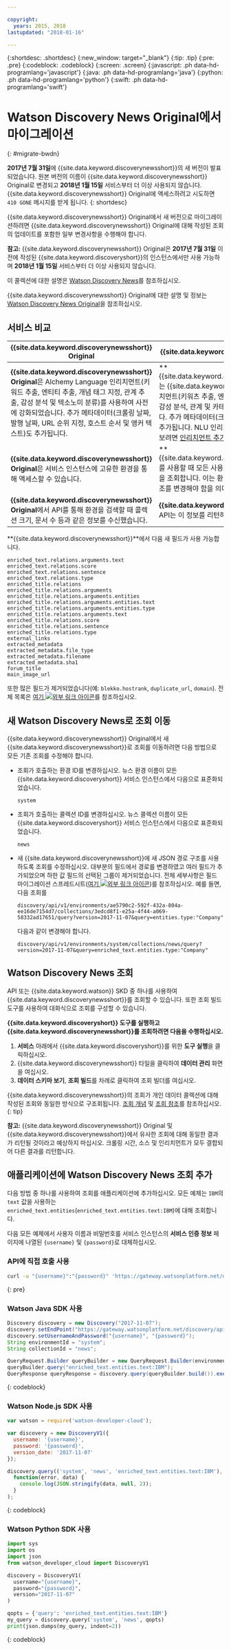 ```yaml
---

copyright:
  years: 2015, 2018
lastupdated: "2018-01-16"

---
```


{:shortdesc: .shortdesc}
{:new_window: target="_blank"}
{:tip: .tip}
{:pre: .pre}
{:codeblock: .codeblock}
{:screen: .screen}
{:javascript: .ph data-hd-programlang='javascript'}
{:java: .ph data-hd-programlang='java'}
{:python: .ph data-hd-programlang='python'}
{:swift: .ph data-hd-programlang='swift'}

# Watson Discovery News Original에서 마이그레이션
{: #migrate-bwdn}

**2017년 7월 31일**에 {{site.data.keyword.discoverynewsshort}}의 새 버전이 발표되었습니다. 원본 버전의 이름이 {{site.data.keyword.discoverynewsshort}} Original로 변경되고 **2018년 1월 15일** 서비스부터 더 이상 사용되지 않습니다. {{site.data.keyword.discoverynewsshort}} Original에 액세스하려고 시도하면 `410 GONE` 메시지를 받게 됩니다.
{: shortdesc}

{{site.data.keyword.discoverynewsshort}} Original에서 새 버전으로 마이그레이션하려면 {{site.data.keyword.discoverynewsshort}} Original에 대해 작성된 조회의 업데이트를 포함한 일부 변경사항을 수행해야 합니다.

  **참고:** {{site.data.keyword.discoverynewsshort}} Original은 **2017년 7월 31일** 이전에 작성된 {{site.data.keyword.discoveryshort}}의 인스턴스에서만 사용 가능하며 **2018년 1월 15일** 서비스부터 더 이상 사용되지 않습니다.

이 콜렉션에 대한 설명은 [Watson Discovery News](/docs/services/discovery/watson-discovery-news.html)를 참조하십시오.

{{site.data.keyword.discoverynewsshort}} Original에 대한 설명 및 정보는 [Watson Discovery News Original](/docs/services/discovery/discovery-auxiliary.html#watson-discovery-news-original)을 참조하십시오.

## 서비스 비교

|{{site.data.keyword.discoverynewsshort}} Original         | {{site.data.keyword.discoverynewsshort}}           |
|----------------------------------------|---------------------------------|
| **{{site.data.keyword.discoverynewsshort}} Original**은 Alchemy Language 인리치먼트(키워드 추출, 엔티티 추출, 개념 태그 지정, 관계 추출, 감성 분석 및 텍소노미 분류)를 사용하여 사전에 강화되었습니다. 추가 메타데이터(크롤링 날짜, 발행 날짜, URL 순위 지정, 호스트 순서 및 앵커 텍스트)도 추가됩니다.|**{{site.data.keyword.discoverynewsshort}}**는 {{site.data.keyword.nlushort}}(NLU) 인리치먼트(키워츠 추출, 엔티티 추출, 감성 역할 추출, 감성 분석, 관계 및 카테고리 분류)로 사전 강화됩니다. 추가 메타데이터(크롤링 날짜 및 발행 날짜)도 추가됩니다. NLU 인리치먼트에 대해 자세히 알아보려면 [인리치먼트 추가](/docs/services/discovery/building.html#adding-enrichments)를 참조하십시오.                         |
|**{{site.data.keyword.discoverynewsshort}} Original**은 서비스 인스턴스에 고유한 환경을 통해 액세스할 수 있습니다.                       |**{{site.data.keyword.discoverynewsshort}}**를 사용할 때 모든 사용자는 동일한 환경 및 콜렉션을 조회합니다. 이는 환경 및 콜렉션에 대한 모든 참조를 변경해야 함을 의미합니다.      |
| **{{site.data.keyword.discoverynewsshort}} Original**에서 API를 통해 환경을 검색할 때 콜렉션 크기, 문서 수 등과 같은 정보를 수신했습니다. |**{{site.data.keyword.discoverynewsshort}}** API는 이 정보를 리턴하지 않습니다.                          |

**{{site.data.keyword.discoverynewsshort}}**에서 다음 새 필드가 사용 가능합니다.

`enriched_text.relations.arguments.text`  
`enriched_text.relations.score`  
`enriched_text.relations.sentence`  
`enriched_text.relations.type`  
`enriched_title.relations`  
`enriched_title.relations.arguments`  
`enriched_title.relations.arguments.entities`<br/>
`enriched_title.relations.arguments.entities.text`  
`enriched_title.relations.arguments.entities.type`  
`enriched_title.relations.arguments.text`  
`enriched_title.relations.score`  
`enriched_title.relations.sentence`  
`enriched_title.relations.type`  
`external_links`  
`extracted_metadata`  
`extracted_metadata.file_type`  
`extracted_metadata.filename`  
`extracted_metadata.sha1`  
`forum_title`  
`main_image_url`

또한 많은 필드가 제거되었습니다(예: `blekko.hostrank`, `duplicate_url`, `domain`). 전체 목록은 <a target="_blank" href="https://watson-developer-cloud.github.io/doc-tutorial-downloads/discovery/News_migration_v_1.01.xlsx" download>여기 <img src="../../icons/launch-glyph.svg" alt="외부 링크 아이콘" title="외부 링크 아이콘" class="style-scope doc-content"></a>를 참조하십시오.

## 새 Watson Discovery News로 조회 이동

{{site.data.keyword.discoverynewsshort}} Original에서 새 {{site.data.keyword.discoverynewsshort}}로 조회를 이동하려면 다음 방법으로 모든 기존 조회를 수정해야 합니다.  

- 조회가 호출하는 환경 ID를 변경하십시오. 뉴스 환경 이름이 모든 {{site.data.keyword.discoveryshort}} 서비스 인스턴스에서 다음으로 표준화되었습니다.

  `system`  

- 조회가 호출하는 콜렉션 ID를 변경하십시오. 뉴스 콜렉션 이름이 모든 {{site.data.keyword.discoveryshort}} 서비스 인스턴스에서 다음으로 표준화되었습니다.

  `news`

- 새 {{site.data.keyword.discoverynewsshort}}에 새 JSON 경로 구조를 사용하도록 조회를 수정하십시오. 대부분의 필드에서 경로를 변경하였고 여러 필드가 추가되었으며 하한 값 필드의 선택된 그룹이 제거되었습니다. 전체 세부사항은 필드 마이그레이션 스프레드시트(<a target="_blank" href="https://watson-developer-cloud.github.io/doc-tutorial-downloads/discovery/News_migration_v_1.01.xlsx" download>여기 <img src="../../icons/launch-glyph.svg" alt="외부 링크 아이콘" title="외부 링크 아이콘" class="style-scope doc-content"></a>)를 참조하십시오. 예를 들면, 다음 조회를

  `discovery/api/v1/environments/ae5790c2-592f-432a-804a-ee16de7154d7/collections/3edcd8f1-e25a-4f44-a069-58332ad17651/query?version=2017-11-07&query=entities.type:"Company"`

  다음과 같이 변경해야 합니다.

  `discovery/api/v1/environments/system/collections/news/query?version=2017-11-07&query=enriched_text.entities.type:"Company"`  

## Watson Discovery News 조회

API 또는 {{site.data.keyword.watson}} SKD 중 하나를 사용하여 {{site.data.keyword.discoverynewsshort}}를 조회할 수 있습니다. 또한 조회 빌드 도구를 사용하여 대화식으로 조회를 구성할 수 있습니다.

**{{site.data.keyword.discoveryshort}} 도구를 실행하고 {{site.data.keyword.discoverynewsshort}}를 조회하려면 다음을 수행하십시오.**

1. **서비스** 아래에서 {{site.data.keyword.discoveryshort}}를 위한 **도구 실행**을 클릭하십시오.
1. {{site.data.keyword.discoverynewsshort}} 타일을 클릭하여 **데이터 관리** 화면을 여십시오.
1. **데이터 스키마 보기**, **조회 빌드**를 차례로 클릭하여 조회 빌더를 여십시오.

  {{site.data.keyword.discoverynewsshort}}의 조회가 개인 데이터 콜렉션에 대해 작성된 조회와 동일한 방식으로 구조회됩니다. [조회 개념](/docs/services/discovery/using.html) 및 [조회 참조](/docs/services/discovery/query-reference.html)를 참조하십시오.
  {: tip}

**참고:** {{site.data.keyword.discoverynewsshort}} Original 및 {{site.data.keyword.discoverynewsshort}}에서 유사한 조회에 대해 동일한 결과가 리턴될 것이라고 예상하지 마십시오. 크롤링 시간, 소스 및 인리치먼트가 모두 결합되어 다른 결과를 리턴합니다.

## 애플리케이션에 Watson Discovery News 조회 추가

다음 방법 중 하나를 사용하여 조회를 애플리케이션에 추가하십시오. 모든 예제는 `IBM`의 `text` 값을 사용하는 `enriched_text.entities`(`enriched_text.entities.text:IBM`)에 대해 조회합니다.

다음 모든 예제에서 사용자 이름과 비밀번호를 서비스 인스턴스의 **서비스 인증 정보** 페이지에 나열된 `{username}` 및 `{password}`로 대체하십시오.

### API에 직접 호출 사용

```bash
curl -u "{username}":"{password}" 'https://gateway.watsonplatform.net/discovery/api/v1/environments/system/collections/news/query?version=2017-11-07&query=enriched_text.entities.text:IBM'
```
{: pre}

### Watson Java SDK 사용

```java
Discovery discovery = new Discovery("2017-11-07");  
discovery.setEndPoint("https://gateway.watsonplatform.net/discovery/api/v1");
discovery.setUsernameAndPassword("{username}", "{password}");  
String environmentId = "system";
String collectionId = "news";

QueryRequest.Builder queryBuilder = new QueryRequest.Builder(environmentId, collectionId);  
queryBuilder.query("enriched_text.entities.text:IBM");  
QueryResponse queryResponse = discovery.query(queryBuilder.build()).execute();
```
{: codeblock}

### Watson Node.js SDK 사용

```javascript
var watson = require('watson-developer-cloud');  

var discovery = new DiscoveryV1({  
  username: '{username}',  
  password: '{password}',  
  version_date: '2017-11-07'  
});  

discovery.query(('system', 'news', 'enriched_text.entities.text:IBM'),  
  function(error, data) {  
    console.log(JSON.stringify(data, null, 2));  
  }
);
```
{: codeblock}

### Watson Python SDK 사용

```python
import sys  
import os  
import json  
from watson_developer_cloud import DiscoveryV1  

discovery = DiscoveryV1(  
  username="{username}",  
  password="{password}",  
  version="2017-11-07"  
)  

qopts = {'query': 'enriched_text.entities.text:IBM'}  
my_query = discovery.query('system', 'news', qopts)  
print(json.dumps(my_query, indent=2))  
```
{: codeblock}
